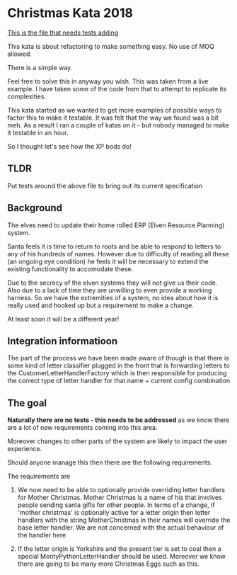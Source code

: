 # Christmas Kata 2018

[This is the file that needs tests adding](ChristmasKata2018/CustomLetterHandlerFactory.cs)

This kata is about refactoring to make something easy.
No use of MOQ allowed.

There is a simple way.

Feel free to solve this in anyway you wish. This was taken from a live example.
I have taken some of the code from that to attempt to replicate its 
complexities. 

This kata started as we wanted to get more examples of possible ways to
factor this to make it testable. It was felt that the way we found was a bit meh.
As a result I ran a couple of katas on it - but nobody managed to make it testable in an hour.

So I thought let's see how the XP bods do!

## TLDR

Put tests around the above file to bring out its current specification


## Background

The elves need to update their home rolled ERP (Elven Resource Planning) system.

Santa feels it is time to return to roots and be able to respond to letters to 
any of his hundreds of names. However due to difficulty of reading 
all these (an ongoing eye condition) he feels it will be necessary to extend
the existing functionality to accomodate these.

Due to the secrecy of the elven systems they will not give us their code.
Also due to a lack of time they are unwilling to even provide a working 
harness. So we have the extremities of a system, no idea about how it is
really used and hooked up but a requirement to make a change.

At least soon it will be a different year!

## Integration informatioon
The part of the process we have been made aware of though is that there 
is some kind of letter classifier plugged in the front that is forwarding
letters to the CustomerLetterHandlerFactory which is then responsible for
producing the correct type of letter handler for that name + current config combination

## The goal
**Naturally there are no tests - this needs to be addressed** as we know there
are a lot of new requirements coming into this area. 

Moreover changes to other parts of the system are likely to impact the user experience.


Should anyone manage this then there are the following requirements.

The requirements are
1. We now need to be able to optionally provide overriding letter handlers
for  Mother Christmas. Mother Christmas is a name of his that involves 
people sending santa gifts for other people. In terms of a change, if 
'mother christmas' is optionally active for a letter origin then letter handlers
with the string MotherChristmas in their names will override the base 
letter handler. We are not concerned with the actual behaviour of the 
handler here
                                  
2. If the letter origin is Yorkshire and the present tier is set to coal
then a special MontyPythonLetterHandler should be used. Moreover we know
there are going to be many more Christmas Eggs such as this.
